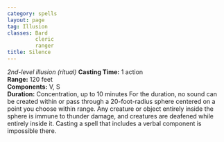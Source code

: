 ```yaml
---
category: spells
layout: page
tag: Illusion
classes: Bard
         cleric
         ranger
title: Silence 
---
```

_2nd-level illusion (ritual)_ 
**Casting Time:** 1 action    
**Range:** 120 feet    
**Components:** V, S    
**Duration:** Concentration, up to 10 minutes 
For the duration, no sound can be created within or pass through a 20-foot-radius sphere centered on a point you choose within range. Any creature or object entirely inside the sphere is immune to thunder damage, and creatures are deafened while entirely inside it. Casting a spell that includes a verbal component is impossible there.